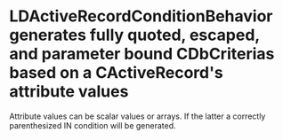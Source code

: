 LDActiveRecordConditionBehavior generates fully quoted, escaped, and parameter bound CDbCriterias based on a CActiveRecord's attribute values
============================

Attribute values can be scalar values or arrays. If the latter a correctly parenthesized IN condition will be generated.